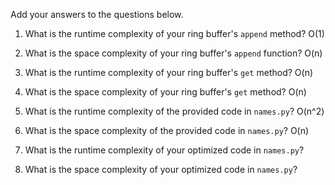 Add your answers to the questions below.

1. What is the runtime complexity of your ring buffer's `append` method?
   O(1)

2. What is the space complexity of your ring buffer's `append` function?
   O(n)

3. What is the runtime complexity of your ring buffer's `get` method?
   O(n)

4. What is the space complexity of your ring buffer's `get` method?
   O(n)

5. What is the runtime complexity of the provided code in `names.py`?
   O(n^2)

6. What is the space complexity of the provided code in `names.py`?
   O(n)

7. What is the runtime complexity of your optimized code in `names.py`?

8. What is the space complexity of your optimized code in `names.py`?
